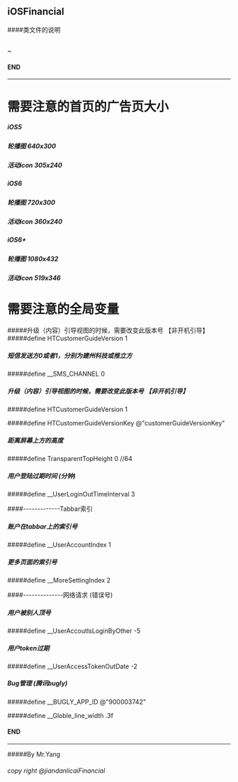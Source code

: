 ## iOSFinancial



####类文件的说明


##
##
##
##

~
#### END
--------------

# 需要注意的首页的广告页大小

##### iOS5
##### 轮播图 640x300
##### 活动icon 305x240
 
##### iOS6
##### 轮播图 720x300
##### 活动icon 360x240
 
##### iOS6+
##### 轮播图 1080x432
##### 活动icon 519x346


# 需要注意的全局变量


#####升级（内容）引导视图的时候，需要改变此版本号 【非开机引导】
#####define HTCustomerGuideVersion      1

#####  短信发送方0或者1，分别为建州科技或推立方
#####define __SMS_CHANNEL      0

#####  升级（内容）引导视图的时候，需要改变此版本号 【非开机引导】
#####define HTCustomerGuideVersion      1

#####define HTCustomerGuideVersionKey   @"customerGuideVersionKey"

#####  距离屏幕上方的高度
#####define TransparentTopHeight        0 //64

#####  用户登陆过期时间 (分钟)
#####define __UserLoginOutTimeInterval  3

####-------------Tabbar索引

#####  账户在tabbar上的索引号
#####define __UserAccountIndex          1

#####  更多页面的索引号
#####define __MoreSettingIndex          2

####--------------网络请求 (错误号)

#####  用户被别人顶号
#####define __UserAccoutIsLoginByOther  -5

#####  用户token过期
#####define __UserAccessTokenOutDate          -2

#####  Bug管理 (腾讯bugly)
#####define __BUGLY_APP_ID      @"900003742"

#####define __Globle_line_width  .3f


#### END
----------

#####By Mr.Yang
###### copy right @jiandanlicaiFinancial